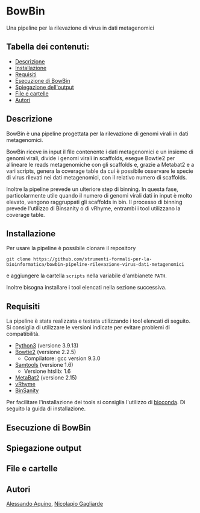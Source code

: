 # BowBin
Una pipeline per la rilevazione di virus in dati metagenomici

## Tabella dei contenuti:
- [Descrizione](#descrizione)
- [Installazione](#installazione)
- [Requisiti](#requisiti)
- [Esecuzione di BowBin](#esecuzione-di-bowbin)
- [Spiegazione dell'output](#spiegazione-output)
- [File e cartelle](#file-e-cartelle)
- [Autori](#autori)

## Descrizione
BowBin è una pipeline progettata per la rilevazione di genomi virali in dati metagenomici.

BowBin riceve in input il file contenente i dati metagenomici e un insieme di genomi virali, divide i genomi virali in scaffolds, esegue Bowtie2 per allineare le reads metagenomiche con gli scaffolds e, grazie a Metabat2 e a vari scripts, genera la coverage table da cui è possibile osservare le specie di virus rilevati nei dati metagenomici, con il relativo numero di scaffolds. 

Inoltre la pipeline prevede un ulteriore step di binning. In questa fase, particolarmente utile quando il numero di genomi virali dati in input è molto elevato, vengono raggruppati gli scaffolds in bin. Il processo di binning prevede l'utilizzo di Binsanity o di vRhyme, entrambi i tool utilizzano la coverage table. 



## Installazione
Per usare la pipeline è possibile clonare il repository

`git clone https://github.com/strumenti-formali-per-la-bioinformatica/bowbin-pipeline-rilevazione-virus-dati-metagenomici`

e aggiungere la cartella `scripts` nella variabile d'ambianete `PATH`. 

Inoltre bisogna installare i tool elencati nella sezione successiva.
## Requisiti
La pipeline è stata realizzata e testata utilizzando i tool elencati di seguito. Si consiglia di utilizzare le versioni indicate per evitare problemi di compatibilità.
- [Python3](https://www.python.org/) (versione 3.9.13)
- [Bowtie2](https://bowtie-bio.sourceforge.net/bowtie2/index.shtml) (versione 2.2.5)
  - Compilatore: gcc version 9.3.0
- [Samtools](http://www.htslib.org/) (versione 1.6)
  - Versione htslib: 1.6
- [MetaBat2](https://bitbucket.org/berkeleylab/metabat/src/master/) (versione 2.15)
- [vRhyme](https://github.com/AnantharamanLab/vRhyme)
- [BinSanity](https://github.com/edgraham/BinSanity)

Per facilitare l'installazione dei tools si consiglia l'utilizzo di [bioconda](https://anaconda.org/bioconda). Di seguito la guida di installazione. 

## Esecuzione di BowBin

## Spiegazione output

## File e cartelle

## Autori
[Alessando Aquino](https://github.com/AlessandroUnisa), [Nicolapio Gagliarde](https://github.com/GagliardeNicolapio/)
